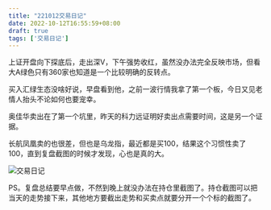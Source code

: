 ```yaml
---
title: "221012交易日记"
date: 2022-10-12T16:55:59+08:00
draft: true
tags: ['交易日记']
---
```


上证开盘向下探底后，走出深V，下午强势收红，虽然没办法完全反映市场，但看大A绿色只有360家也知道是一个比较明确的反转点。

买入汇绿生态没啥好说，早盘看到他，之前一波行情我拿了第一个板，今日又见老情人抬头不论如何也要宠幸。

奥佳华卖出在了第一个坑里，昨天的科力远证明好卖出点需要时间，这是另一个证据。

长航凤凰卖的也很差，但也是乌龙指，最近都是买100，结果这个习惯性卖了100，直到复盘截图的时候才发现，心也是真的大。

![交易日记](/images/221012/IMG_72DB46ABFC55-1.jpeg)

PS。复盘总结要早点做，不然到晚上就没办法在持仓里截图了。持仓截图可以把当天的走势接下来，其他地方要截出走势和买卖点就要分开一个个标的截图了。